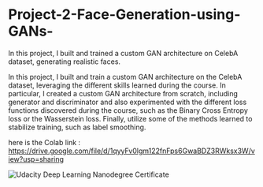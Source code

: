# Project-2-Face-Generation-using-GANs-
In this project,  I built and trained a custom GAN architecture on CelebA dataset, generating realistic faces. 

In this project, I built and train a custom GAN architecture on the CelebA dataset, leveraging the different skills learned during the course. In particular, I created a custom GAN architecture from scratch, including generator and discriminator and also experimented with the different loss functions discovered during the course, such as the Binary Cross Entropy loss or the Wasserstein loss. Finally, utilize some of the methods learned to stabilize training, such as label smoothing.

here is the Colab link :
https://drive.google.com/file/d/1qyyFv0lgm122fnFps6GwaBDZ3RWksx3W/view?usp=sharing


![Udacity Deep Learning Nanodegree Certificate](https://github.com/Muhammadjunaidmalik1/Project-2-Face-Generation-using-GANs-/assets/84126923/02a805be-9af6-47a7-af08-7ac216b71503)

